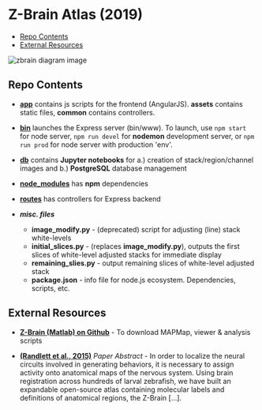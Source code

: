 # Z-Brain Atlas (2019)

- [Repo Contents](#repo-contents)
- [External Resources](#external-resources)

![zbrain diagram image](https://github.com/OnyekaN/Z-Brain-2/blob/master/app/assets/images/FrontPageImage.jpg)

## Repo Contents

- [**app**](https://github.com/OnyekaN/Z-Brain-2/tree/master/app)
contains js scripts for the frontend (AngularJS). **assets** contains static files, **common** contains controllers.

- [**bin**](https://github.com/OnyekaN/Z-Brain-2/tree/master/bin) launches the Express server (bin/www).  To launch, use `npm start` for node server, `npm run devel` for **nodemon** development server, or `npm run prod` for node server with production 'env'.

- [**db**](https://github.com/OnyekaN/Z-Brain-2/tree/master/db) contains **Jupyter notebooks** for a.) creation of stack/region/channel images and  b.) **PostgreSQL** database management

- [**node_modules**](https://github.com/OnyekaN/Z-Brain-2/tree/master/node_modules) has **npm** dependencies

- [**routes**](https://github.com/OnyekaN/Z-Brain-2/tree/master/routes) has controllers for Express backend

- **_misc. files_**
    - **image_modify.py** - (deprecated) script for adjusting (line) stack white-levels
    - **initial_slices.py** - (replaces **image_modify.py**), outputs the first slices of white-level adjusted stacks for immediate display
    - **remaining_slies.py** - output remaining slices of white-level adjusted stack
    - **package.json** - info file for node.js ecosystem. Dependencies, scripts, etc.


## External Resources

- [**Z-Brain (Matlab) on Github**](https://github.com/owenrandlett/Z-Brain) - To download MAPMap, viewer & analysis scripts

- [**(Randlett et al., 2015)**](http://www.nature.com/nmeth/journal/v12/n11/abs/nmeth.3581.html) *Paper Abstract* - In order to localize the neural circuits involved in generating behaviors, it is necessary to assign activity onto anatomical maps of the nervous system. Using brain registration across hundreds of larval zebrafish, we have built an expandable open-source atlas containing molecular labels and definitions of anatomical regions, the Z-Brain [...].



